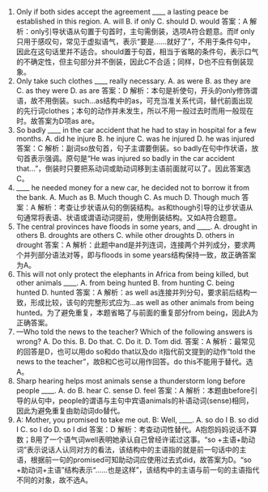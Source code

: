 1. Only if both sides accept the agreement ____ a lasting peace be established in this region.
A. will
B. if only
C. should
D. would
答案：A
解析：only引导状语从句置于句首时，主句需倒装，选项A符合题意。而If only只用于感叹句，常见于虚拟语气，表示“要是……就好了”，不用于条件句中，因此在这句话里并不适合。should置于句首，相当于省略的条件句，表示口气的不确定性，但主句部分并不倒装，因此C不合适；同样，D也不应有倒装现象。
2. Only take such clothes ____ really necessary.
A. as were
B. as they are
C. as they were
D. as are
答案：D
解析：本句是祈使句，开头的only修饰谓语，故不用倒装。such...as结构中的as，可充当准关系代词，替代前面出现的先行词clothes；本句的动作并未发生，所以不用一般过去时而用一般现在时。故答案为D项as are。
3. So badly ____ in the car accident that he had to stay in hospital for a few months.
A. did he injure
B. he injure
C. was he injured
D. he was injured
答案：C
解析：副词so放句首，句子主谓要倒装。so badly在句中作状语，放句首表示强调。原句是“He was injured so badly in the car accident that...”，倒装时只要把系动词或助动词移到主语前面就可以了。因此答案选C。
4. ____ he needed money for a new car, he decided not to borrow it from the bank.
A. Much as
B. Much though
C. As much
D. Though much
答案：A
解析：考查让步状语从句的倒装结构。as和though引导的让步状语从句通常将表语、状语或谓语动词提前，使用倒装结构。又如A符合题意。
5. The central provinces have floods in some years, and ____.
A. drought in others
B. droughts are others
C. while other droughts
D. others in drought
答案：A
解析：此题中and是并列连词，连接两个并列成分，要求两个并列部分语法对等，即与floods in some years结构保持一致，故正确答案为A。
6. This will not only protect the elephants in Africa from being killed, but other animals ____.
A. from being hunted
B. from hunting
C. being hunted
D. hunted
答案：A
解析：as well as连接并列分句，要求前后结构一致，形成比较，该句的完整形式应为...as well as other animals from being hunted。为了避免重复，本题省略了与前面的重复部分from being，因此A为正确答案。
7. —Who told the news to the teacher?  Which of the following answers is wrong?
A. Do this.
B. Do that.
C. Do it.
D. Tom did.
答案：A
解析：最常见的回答是D，也可以用do so和do that以及do it指代前文提到的动作“told the news to the teacher”，故B和C也可以用作回答。do this不能用于替代。选A。
8. Sharp hearing helps most animals sense a thunderstorm long before people ____.
A. do
B. hear
C. sense
D. feel
答案：A
解析：本题由before引导的从句中，people的谓语与主句中宾语animals的补语动词(sense)相同，因此为避免重复由助动词do替代。
9. A: Mother, you promised to take me out. B: Well, ____.
A. so do I
B. so did I
C. so I do
D. so I did
答案：D
解析：考查动词性替代。A抱怨妈妈说话不算数；B用了一个语气词well表明她承认自己曾经许诺过这事。“so +主语+助动词”表示说话人认同对方的看法，该结构中的主语指的就是前一句话中的主语，根据前一句的promised可知助动词应使用过去式did，故答案为D。“so +助动词+主语”结构表示“……也是这样”，该结构中的主语与前一句的主语指代不同的对象，故不选A。 